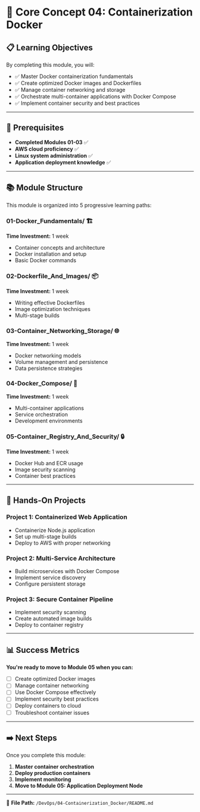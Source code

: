 # 🐳 Core Concept 04: Containerization Docker

## 📋 Learning Objectives

By completing this module, you will:
- ✅ Master Docker containerization fundamentals
- ✅ Create optimized Docker images and Dockerfiles
- ✅ Manage container networking and storage
- ✅ Orchestrate multi-container applications with Docker Compose
- ✅ Implement container security and best practices

---

## 🎯 Prerequisites

- **Completed Modules 01-03** ✅
- **AWS cloud proficiency** ✅
- **Linux system administration** ✅
- **Application deployment knowledge** ✅

---

## 📚 Module Structure

This module is organized into 5 progressive learning paths:

### **01-Docker_Fundamentals/** 🏗️
**Time Investment:** 1 week
- Container concepts and architecture
- Docker installation and setup
- Basic Docker commands

### **02-Dockerfile_And_Images/** 📦
**Time Investment:** 1 week
- Writing effective Dockerfiles
- Image optimization techniques
- Multi-stage builds

### **03-Container_Networking_Storage/** 🌐
**Time Investment:** 1 week
- Docker networking models
- Volume management and persistence
- Data persistence strategies

### **04-Docker_Compose/** 🔧
**Time Investment:** 1 week
- Multi-container applications
- Service orchestration
- Development environments

### **05-Container_Registry_And_Security/** 🔒
**Time Investment:** 1 week
- Docker Hub and ECR usage
- Image security scanning
- Container best practices

---

## 🎯 Hands-On Projects

### **Project 1: Containerized Web Application**
- Containerize Node.js application
- Set up multi-stage builds
- Deploy to AWS with proper networking

### **Project 2: Multi-Service Architecture**
- Build microservices with Docker Compose
- Implement service discovery
- Configure persistent storage

### **Project 3: Secure Container Pipeline**
- Implement security scanning
- Create automated image builds
- Deploy to container registry

---

## 📊 Success Metrics

**You're ready to move to Module 05 when you can:**
- [ ] Create optimized Docker images
- [ ] Manage container networking
- [ ] Use Docker Compose effectively
- [ ] Implement security best practices
- [ ] Deploy containers to cloud
- [ ] Troubleshoot container issues

---

## ➡️ Next Steps

Once you complete this module:
1. **Master container orchestration**
2. **Deploy production containers**
3. **Implement monitoring**
4. **Move to Module 05: Application Deployment Node**

---

📄 **File Path:** `/DevOps/04-Containerization_Docker/README.md` 
